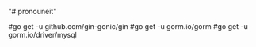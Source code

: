 "# pronouneit" 

#go get -u github.com/gin-gonic/gin
#go get -u gorm.io/gorm
#go get -u gorm.io/driver/mysql 

